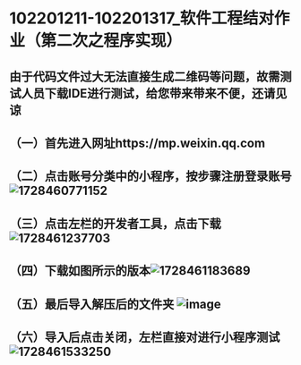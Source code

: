 # 102201211-102201317_软件工程结对作业（第二次之程序实现）
## 由于代码文件过大无法直接生成二维码等问题，故需测试人员下载IDE进行测试，给您带来带来不便，还请见谅
## （一）首先进入网址https://mp.weixin.qq.com
## （二）点击账号分类中的小程序，按步骤注册登录账号 ![1728460771152](https://github.com/user-attachments/assets/21dbebc2-8714-4c8b-b00c-03822deafdb4)
## （三）点击左栏的开发者工具，点击下载![1728461237703](https://github.com/user-attachments/assets/40dd75ff-894d-48c3-98dd-098b9d1ad2ad)
## （四）下载如图所示的版本![1728461183689](https://github.com/user-attachments/assets/0ebc166d-9355-44ef-a695-2f7b3e887fe2)
## （五）最后导入解压后的文件夹 ![image](https://github.com/user-attachments/assets/b607cb69-6e71-45e2-a382-4533628871fc)
## （六）导入后点击关闭，左栏直接对进行小程序测试![1728461533250](https://github.com/user-attachments/assets/4ad16ebd-67c9-46a0-8c7a-b7659ee1e8b3)
